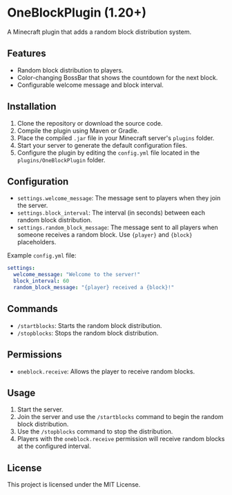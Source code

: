 

# OneBlockPlugin (1.20+)

A Minecraft plugin that adds a random block distribution system.

## Features

- Random block distribution to players.
- Color-changing BossBar that shows the countdown for the next block.
- Configurable welcome message and block interval.

## Installation

1. Clone the repository or download the source code.
2. Compile the plugin using Maven or Gradle.
3. Place the compiled `.jar` file in your Minecraft server's `plugins` folder.
4. Start your server to generate the default configuration files.
5. Configure the plugin by editing the `config.yml` file located in the `plugins/OneBlockPlugin` folder.

## Configuration

- `settings.welcome_message`: The message sent to players when they join the server.
- `settings.block_interval`: The interval (in seconds) between each random block distribution.
- `settings.random_block_message`: The message sent to all players when someone receives a random block. Use `{player}` and `{block}` placeholders.

Example `config.yml` file:

```yaml
settings:
  welcome_message: "Welcome to the server!"
  block_interval: 60
  random_block_message: "{player} received a {block}!"
```

## Commands

- `/startblocks`: Starts the random block distribution.
- `/stopblocks`: Stops the random block distribution.

## Permissions

- `oneblock.receive`: Allows the player to receive random blocks.

## Usage

1. Start the server.
2. Join the server and use the `/startblocks` command to begin the random block distribution.
3. Use the `/stopblocks` command to stop the distribution.
4. Players with the `oneblock.receive` permission will receive random blocks at the configured interval.

## License

This project is licensed under the MIT License.
```
